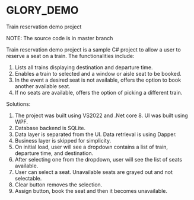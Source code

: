# GLORY_DEMO
Train reservation demo project

NOTE: The source code is in master branch

Train reservation demo project is a sample C# project to allow a user to reserve a seat on a train.
The functionalities include:
1. Lists all trains displaying destination and departure time.
2. Enables a train to selected and a window or aisle seat to be booked.
3. In the event a desired seat is not available, offers the option to book another available seat.
4. If no seats are available, offers the option of picking a different train.

Solutions:
1. The project was built using VS2022 and .Net core 8. UI was built using WPF.
2. Database backend is SQLite.
3. Data layer is separated from the UI.  Data retrieval is using Dapper.
4. Business layer is skipped for simplicity.
5. On initial load, user will see a dropdown contains a list of train, departure time, and destination.
6. After selecting one from the dropdown, user will see the list of seats available.
7. User can select a seat.  Unavailable seats are grayed out and not selectable.  
8. Clear button removes the selection.  
9. Assign button, book the seat and then it becomes unavailable. 
